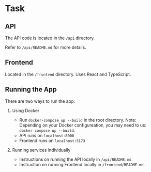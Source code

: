 # Task

## API 
The API code is located in the `/api` directory.  

Refer to `/api/README.md` for more details.

## Frontend
Located in the `/frontend` directory. Uses React and TypeScript.

## Running the App
There are two ways to run the app:

1. Using Docker
   - Run `docker-compose up --build` in the root directory. Note: Depending on your Docker configureation, you may need to us: `docker compose up --build`.
   - API runs on `localhost:8000`
   - Frontend runs on `localhost:5173`

2. Running services individually
   - Instructions on running the API locally in `/api/README.md`.
   - Instruction on running Frontend locally in `/frontend/README.md`.